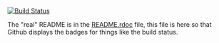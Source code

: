 [![Build Status](https://travis-ci.org/mikestok/ruby-parallel-forkmanager.svg?branch=master)](https://travis-ci.org/mikestok/ruby-parallel-forkmanager)

The "real" README is in the [README.rdoc](README.rdoc) file, this file is here
so that Github displays the badges for things like the build status.


